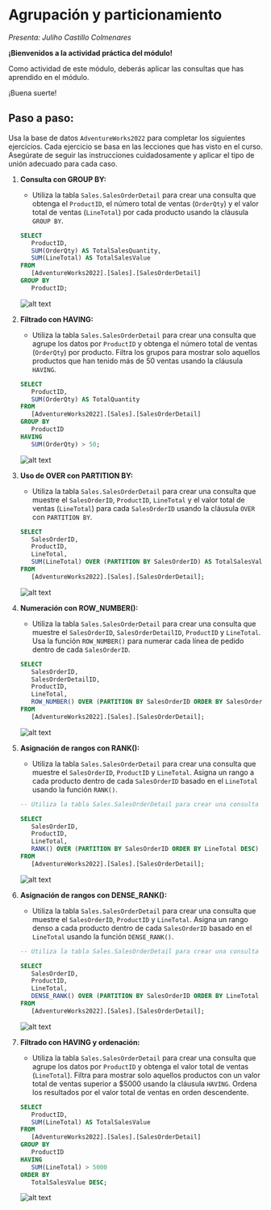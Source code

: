 # Agrupación y particionamiento 

*Presenta: Juliho Castillo Colmenares*

**¡Bienvenidos a la actividad práctica del módulo!**

Como actividad de este módulo, deberás aplicar las consultas que has aprendido en el módulo.

¡Buena suerte!

## Paso a paso:

Usa la base de datos `AdventureWorks2022` para completar los siguientes ejercicios. Cada ejercicio se basa en las lecciones que has visto en el curso. Asegúrate de seguir las instrucciones cuidadosamente y aplicar el tipo de unión adecuado para cada caso.

1. **Consulta con GROUP BY:**
   - Utiliza la tabla `Sales.SalesOrderDetail` para crear una consulta que obtenga el `ProductID`, el número total de ventas (`OrderQty`) y el valor total de ventas (`LineTotal`) por cada producto usando la cláusula `GROUP BY`.

   ```sql
   SELECT 
      ProductID, 
      SUM(OrderQty) AS TotalSalesQuantity, 
      SUM(LineTotal) AS TotalSalesValue
   FROM 
      [AdventureWorks2022].[Sales].[SalesOrderDetail]
   GROUP BY 
      ProductID;
   ```
   ![alt text](image-1.png)

2. **Filtrado con HAVING:**
   - Utiliza la tabla `Sales.SalesOrderDetail` para crear una consulta que agrupe los datos por `ProductID` y obtenga el número total de ventas (`OrderQty`) por producto. Filtra los grupos para mostrar solo aquellos productos que han tenido más de 50 ventas usando la cláusula `HAVING`.

   ```sql
   SELECT 
      ProductID, 
      SUM(OrderQty) AS TotalQuantity
   FROM 
      [AdventureWorks2022].[Sales].[SalesOrderDetail]
   GROUP BY 
      ProductID
   HAVING 
      SUM(OrderQty) > 50;
   ```
   ![alt text](image-2.png)

3. **Uso de OVER con PARTITION BY:**
   - Utiliza la tabla `Sales.SalesOrderDetail` para crear una consulta que muestre el `SalesOrderID`, `ProductID`, `LineTotal` y el valor total de ventas (`LineTotal`) para cada `SalesOrderID` usando la cláusula `OVER` con `PARTITION BY`.

   ```sql
   SELECT 
      SalesOrderID, 
      ProductID, 
      LineTotal, 
      SUM(LineTotal) OVER (PARTITION BY SalesOrderID) AS TotalSalesValuePerOrder
   FROM 
      [AdventureWorks2022].[Sales].[SalesOrderDetail];
   ```

   ![alt text](image-3.png)

4. **Numeración con ROW_NUMBER():**
   - Utiliza la tabla `Sales.SalesOrderDetail` para crear una consulta que muestre el `SalesOrderID`, `SalesOrderDetailID`, `ProductID` y `LineTotal`. Usa la función `ROW_NUMBER()` para numerar cada línea de pedido dentro de cada `SalesOrderID`.

   ```sql
   SELECT 
      SalesOrderID, 
      SalesOrderDetailID, 
      ProductID, 
      LineTotal, 
      ROW_NUMBER() OVER (PARTITION BY SalesOrderID ORDER BY SalesOrderDetailID) AS RowNumber
   FROM 
      [AdventureWorks2022].[Sales].[SalesOrderDetail];
   ```

   ![alt text](image-4.png)

5. **Asignación de rangos con RANK():**
   - Utiliza la tabla `Sales.SalesOrderDetail` para crear una consulta que muestre el `SalesOrderID`, `ProductID` y `LineTotal`. Asigna un rango a cada producto dentro de cada `SalesOrderID` basado en el `LineTotal` usando la función `RANK()`.

   ```sql
   -- Utiliza la tabla Sales.SalesOrderDetail para crear una consulta que muestre el SalesOrderID, ProductID y LineTotal. Asigna un rango a cada producto dentro de cada SalesOrderID basado en el LineTotal usando la función RANK().

   SELECT 
      SalesOrderID, 
      ProductID, 
      LineTotal, 
      RANK() OVER (PARTITION BY SalesOrderID ORDER BY LineTotal DESC) AS Rank
   FROM 
      [AdventureWorks2022].[Sales].[SalesOrderDetail];
   ```

   ![alt text](image-5.png)

6. **Asignación de rangos con DENSE_RANK():**
   - Utiliza la tabla `Sales.SalesOrderDetail` para crear una consulta que muestre el `SalesOrderID`, `ProductID` y `LineTotal`. Asigna un rango denso a cada producto dentro de cada `SalesOrderID` basado en el `LineTotal` usando la función `DENSE_RANK()`.

   ```sql
   -- Utiliza la tabla Sales.SalesOrderDetail para crear una consulta que muestre el SalesOrderID, ProductID y LineTotal. Asigna un rango denso a cada producto dentro de cada SalesOrderID basado en el LineTotal usando la función DENSE_RANK().

   SELECT 
      SalesOrderID, 
      ProductID, 
      LineTotal, 
      DENSE_RANK() OVER (PARTITION BY SalesOrderID ORDER BY LineTotal DESC) AS DenseRank
   FROM 
      [AdventureWorks2022].[Sales].[SalesOrderDetail];
   ```

   ![alt text](image-6.png)

7. **Filtrado con HAVING y ordenación:**
   - Utiliza la tabla `Sales.SalesOrderDetail` para crear una consulta que agrupe los datos por `ProductID` y obtenga el valor total de ventas (`LineTotal`). Filtra para mostrar solo aquellos productos con un valor total de ventas superior a $5000 usando la cláusula `HAVING`. Ordena los resultados por el valor total de ventas en orden descendente.

   ```sql
   SELECT 
      ProductID, 
      SUM(LineTotal) AS TotalSalesValue
   FROM 
      [AdventureWorks2022].[Sales].[SalesOrderDetail]
   GROUP BY 
      ProductID
   HAVING 
      SUM(LineTotal) > 5000
   ORDER BY 
      TotalSalesValue DESC;
   ```

   ![alt text](image-7.png)
